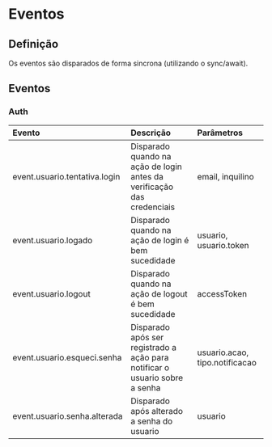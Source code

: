 # Eventos

## Definição

Os eventos são disparados de forma sincrona (utilizando o sync/await).

## Eventos

### Auth

| Evento                                       | Descrição                                                                   | Parâmetros                               |
|:---------------------------------------------|:----------------------------------------------------------------------------|:-----------------------------------------|
| event.usuario.tentativa.login                | Disparado quando na ação de login antes da verificação das credenciais      |  email, inquilino                        |
| event.usuario.logado                         | Disparado quando na ação de login é bem sucedidade                          |  usuario, usuario.token                  |
| event.usuario.logout                         | Disparado quando na ação de logout é bem sucedidade                         |  accessToken                             |
| event.usuario.esqueci.senha                  | Disparado após ser registrado a ação para notificar o usuario sobre a senha |  usuario.acao, tipo.notificacao          |
| event.usuario.senha.alterada                 | Disparado após alterado a senha do usuario                                  |  usuario                                 |